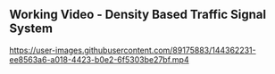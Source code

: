 ## Working Video - Density Based Traffic Signal System
https://user-images.githubusercontent.com/89175883/144362231-ee8563a6-a018-4423-b0e2-6f5303be27bf.mp4


